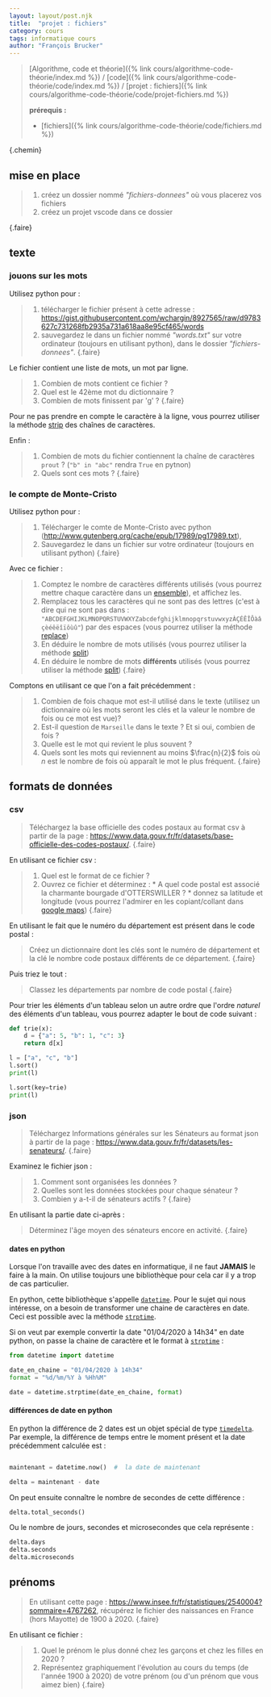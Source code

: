 ```yaml
---
layout: layout/post.njk 
title:  "projet : fichiers"
category: cours
tags: informatique cours 
author: "François Brucker"
---
```


> [Algorithme, code et théorie]({% link cours/algorithme-code-théorie/index.md %}) / [code]({% link cours/algorithme-code-théorie/code/index.md %}) / [projet : fichiers]({% link cours/algorithme-code-théorie/code/projet-fichiers.md %})
>
> **prérequis :**
>
> * [fichiers]({% link cours/algorithme-code-théorie/code/fichiers.md %})
>
{.chemin}

## mise en place

> 1. créez un dossier nommé *"fichiers-donnees"* où vous placerez vos fichiers
> 2. créez un projet vscode dans ce dossier
>
{.faire}

## texte

### jouons sur les mots

Utilisez python pour :

> 1. télécharger le fichier présent à cette adresse : <https://gist.githubusercontent.com/wchargin/8927565/raw/d9783627c731268fb2935a731a618aa8e95cf465/words>
> 2. sauvegardez le dans un fichier nommé *"words.txt"*  sur votre ordinateur (toujours en utilisant python), dans le dossier *"fichiers-donnees"*.
{.faire}

Le fichier contient une liste de mots, un mot par ligne.

> 1. Combien de mots contient ce fichier ?
> 2. Quel est le 42ème mot du dictionnaire ?
> 3. Combien de mots finissent par 'g' ?
{.faire}

Pour ne pas prendre en compte le caractère à la ligne, vous pourrez utiliser la méthode [strip](https://docs.python.org/fr/3/library/stdtypes.html#str.strip) des chaînes de caractères.

Enfin :

> 1. Combien de mots du fichier contiennent la chaîne de caractères `prout` ? (`"b" in "abc"` rendra `True` en pytnon)
> 2. Quels sont ces mots ?
{.faire}

### le compte de Monte-Cristo

Utilisez python pour :

> 1. Télécharger le comte de Monte-Cristo avec python (<http://www.gutenberg.org/cache/epub/17989/pg17989.txt>),
> 2. Sauvegardez le dans un fichier sur votre ordinateur (toujours en utilisant python)
{.faire}

Avec ce fichier :

> 1. Comptez le nombre de caractères différents utilisés (vous pourrez mettre chaque caractère dans un [ensemble](https://docs.python.org/fr/3/tutorial/datastructures.html#sets)), et affichez les.
> 2. Remplacez tous les caractères qui ne sont pas des lettres (c'est à dire qui ne sont pas dans : `"ABCDEFGHIJKLMNOPQRSTUVWXYZabcdefghijklmnopqrstuvwxyzÀÇÉÊÎÔàâçèéêëîïôùû"`) par des espaces (vous pourrez utiliser la méthode [replace](https://docs.python.org/fr/3/library/stdtypes.html#str.replace))
> 3. En déduire le nombre de mots utilisés (vous pourrez utiliser la méthode [split](https://docs.python.org/fr/3/library/stdtypes.html#str.split))
> 4. En déduire le nombre de mots **différents** utilisés (vous pourrez utiliser la méthode [split](https://docs.python.org/fr/3/library/stdtypes.html#str.split))
{.faire}

Comptons en utilisant ce que l'on a fait précédemment :

> 1. Combien de fois chaque mot est-il utilisé dans le texte (utilisez un dictionnaire où les mots seront les clés et la valeur le nombre de fois ou ce mot est vue)? 
> 2. Est-il question de `Marseille` dans le texte ? Et si oui, combien de fois ?
> 3. Quelle est le mot qui revient le plus souvent ?
> 4. Quels sont les mots qui reviennent au moins $\frac{n}{2}$ fois où $n$ est le nombre de fois où apparaît le mot le plus fréquent.
{.faire}

## formats de données

### csv

> Téléchargez la base officielle des codes postaux au format csv à partir de la page : <https://www.data.gouv.fr/fr/datasets/base-officielle-des-codes-postaux/>.
{.faire}

En utilisant ce fichier csv :

> 1. Quel est le format de ce fichier ?
> 2. Ouvrez ce fichier et déterminez :
    * A quel code postal est associé la charmante bourgade d'OTTERSWILLER ?
    * donnez sa latitude et longitude (vous pourrez l'admirer en les copiant/collant dans [google maps](https://www.google.fr/maps))
{.faire}

En utilisant le fait que le numéro du département est présent dans le code postal :

> Créez un dictionnaire dont les clés sont le numéro de département et la clé le nombre code postaux différents de ce département.
{.faire}

Puis triez le tout :

> Classez les départements par nombre de code postal
{.faire}

Pour trier les éléments d'un tableau selon un autre ordre que l'ordre *naturel* des éléments d'un tableau, vous pourrez adapter le bout de code suivant :

```python
def trie(x):
    d = {"a": 5, "b": 1, "c": 3}
    return d[x]

l = ["a", "c", "b"]
l.sort()
print(l)

l.sort(key=trie)
print(l)
```

### json

> Téléchargez Informations générales sur les Sénateurs au format json à partir de la page : <https://www.data.gouv.fr/fr/datasets/les-senateurs/>.
{.faire}

Examinez le fichier json :

> 1. Comment sont organisées les données ?
> 2. Quelles sont les données stockées pour chaque sénateur ?
> 3. Combien y a-t-il de sénateurs actifs ?
{.faire}

En utilisant la partie date ci-après :

> Déterminez l'âge moyen des sénateurs encore en activité.
{.faire}

#### dates en python

Lorsque l'on travaille avec des dates en informatique, il ne faut **JAMAIS** le faire à la main. On utilise toujours une bibliothèque pour cela car il y a trop de cas particulier.

En python, cette bibliothèque s'appelle [`datetime`](https://docs.python.org/fr/3.9/library/datetime.html). Pour le sujet qui nous intéresse, on a besoin de transformer une chaine de caractères en date. Ceci est possible avec la méthode [`strptime`](https://docs.python.org/fr/3.9/library/datetime.html#strftime-strptime-behavior).

Si on veut par exemple convertir la date "01/04/2020 à 14h34" en date python, on passe la chaine de caractère et le format à [`strptime`](https://docs.python.org/fr/3.7/library/datetime.html#strftime-strptime-behavior) :

```python
from datetime import datetime

date_en_chaine = "01/04/2020 à 14h34"
format = "%d/%m/%Y à %Hh%M"

date = datetime.strptime(date_en_chaine, format)
```

#### différences de date en python

En python la différence de 2 dates est un objet spécial de type [`timedelta`](https://docs.python.org/fr/3.7/library/datetime.html#timedelta-objects). Par exemple, la différence de temps entre le moment présent et la date précédemment calculée est :

```python

maintenant = datetime.now()  #  la date de maintenant

delta = maintenant - date
```

On peut ensuite connaître le nombre de secondes de cette différence :

```python
delta.total_seconds()
```

Ou le nombre de jours, secondes et microsecondes que cela représente :

```python
delta.days
delta.seconds
delta.microseconds
```

## prénoms

> En utilisant cette page : <https://www.insee.fr/fr/statistiques/2540004?sommaire=4767262>, récupérez le fichier des naissances en France (hors Mayotte) de 1900 à 2020.
{.faire}

En utilisant ce fichier :

>
> 1. Quel le prénom le plus donné chez les garçons et chez les filles en 2020 ?
> 2. Représentez graphiquement l'évolution au cours du temps (de l'année 1900 à 2020) de votre prénom (ou d'un prénom que vous aimez bien)
{.faire}
